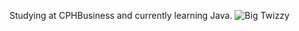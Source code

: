 Studying at CPHBusiness and currently learning Java.
<picture>
 <source media="(prefers-color-scheme: dark)" srcset= "https://www.gifcen.com/wp-content/uploads/2022/06/yeat-gif-6.gif">
 <source media="(prefers-color-scheme: light)" srcset="https://www.gifcen.com/wp-content/uploads/2022/06/yeat-gif-6.gif">
 <img alt="Big Twizzy" src="https://www.gifcen.com/wp-content/uploads/2022/06/yeat-gif-6.gif">
</picture>
